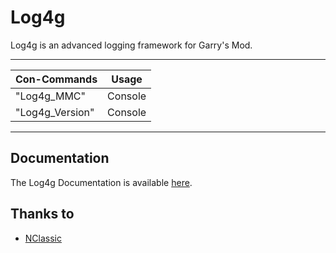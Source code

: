 # Log4g
Log4g is an advanced logging framework for Garry's Mod.

***

| Con-Commands    | Usage   |
| --------------- | ------- |
| "Log4g_MMC"     | Console |
| "Log4g_Version" | Console |

***

## Documentation
The Log4g Documentation is available [here](https://github.com/GrayWolf64/Log4g/wiki).

## Thanks to
- [NClassic](https://github.com/ImpishDeathTech/nclassic)
